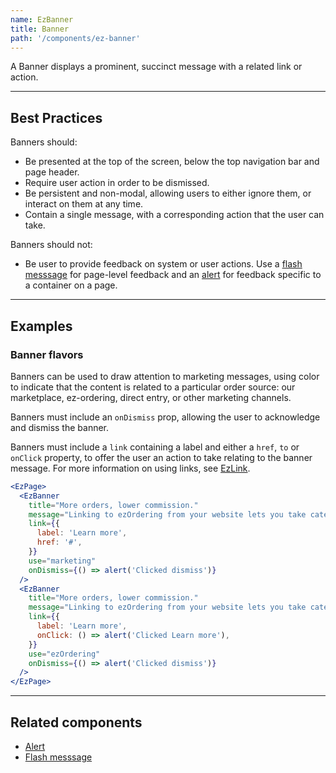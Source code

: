 ```yaml
---
name: EzBanner
title: Banner
path: '/components/ez-banner'
---
```


A Banner displays a prominent, succinct message with a related link or action.

---

## Best Practices

Banners should:

- Be presented at the top of the screen, below the top navigation bar and page header.
- Require user action in order to be dismissed.
- Be persistent and non-modal, allowing users to either ignore them, or interact on them at any time.
- Contain a single message, with a corresponding action that the user can take.

Banners should not:

- Be user to provide feedback on system or user actions. Use a [flash messsage](/components/ez-flash-message/) for page-level feedback and an [alert](/components/ez-alert/) for feedback specific to a container on a page.

---

## Examples

### Banner flavors

Banners can be used to draw attention to marketing messages, using color to indicate that the content is related to a particular order source: our marketplace, ez-ordering, direct entry, or other marketing channels.

Banners must include an `onDismiss` prop, allowing the user to acknowledge and dismiss the banner.

Banners must include a `link` containing a label and either a `href`, `to` or `onClick` property, to offer the user an action to take relating to the banner message. For more information on using links, see [EzLink](/components/ez-link).

```jsx
<EzPage>
  <EzBanner
    title="More orders, lower commission."
    message="Linking to ezOrdering from your website lets you take catering orders online, without ezCater branding and at a lower cost per order."
    link={{
      label: 'Learn more',
      href: '#',
    }}
    use="marketing"
    onDismiss={() => alert('Clicked dismiss')}
  />
  <EzBanner
    title="More orders, lower commission."
    message="Linking to ezOrdering from your website lets you take catering orders online, without ezCater branding and at a lower cost per order."
    link={{
      label: 'Learn more',
      onClick: () => alert('Clicked Learn more'),
    }}
    use="ezOrdering"
    onDismiss={() => alert('Clicked dismiss')}
  />
</EzPage>
```

---

## Related components

- [Alert](/components/ez-alert/)
- [Flash messsage](/components/ez-flash-message/)
